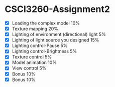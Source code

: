 # CSCI3260-Assignment2

- [x] Loading the complex model 10%
- [x] Texture mapping 20%
- [X] Lighting of environment (directional) light 5%
- [X] Lighting of light source you designed 15%
- [X] Lighting control-Pause 5%
- [X] Lighting control-Brightness 5%
- [x] Texture control 5%
- [x] Model animation 10%
- [x] View control 5%
- [x] Bonus 10%
- [X] Bonus 10%